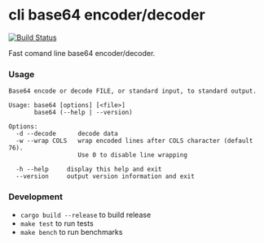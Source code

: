 # cli base64 encoder/decoder #

[![Build Status](https://travis-ci.org/zubchick/rust-base64.svg?branch=master)](https://travis-ci.org/zubchick/rust-base64)

Fast comand line base64 encoder/decoder.

### Usage
```
Base64 encode or decode FILE, or standard input, to standard output.

Usage: base64 [options] [<file>]
       base64 (--help | --version)

Options:
  -d --decode      decode data
  -w --wrap COLS   wrap encoded lines after COLS character (default 76).
                   Use 0 to disable line wrapping

  -h --help     display this help and exit
  --version     output version information and exit
```

### Development
* `cargo build --release` to build release
* `make test` to run tests
* `make bench` to run benchmarks
